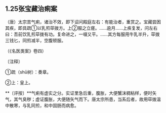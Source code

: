 ## 1.25张宝藏治痢案

（唐）太宗苦气痢，诸治不效，即下诏问殿庭左右：有能治者，重赏之。宝藏尝困其疾，即具疏①以乳煎荜拨方。上②服之立瘥。……逾月……上疾复发，问左右曰：吾前饮乳煎荜拨有功。复命进之，一啜又平。……其方每服用牛乳半升，荜拨三钱匕，同煎减半，空腹顿服。

（《名医类案》卷四）

〔注释〕

①疏（shū树）：奏章。

②上：皇上。

**〔评按〕**气痢有虚实之分。实证里急后重，腹胀，大便蟹沫稠粘样，便时矢气，其气臭秽；虚证腹胀，大便随矢气而下。唐太宗所患，当系后者，故用荜拨温中散寒，与乳同煎，和中固肠而病愈。
